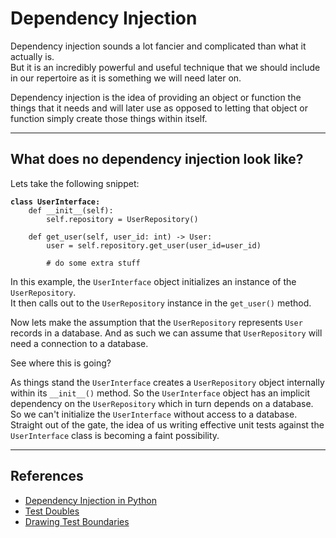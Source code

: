 # Dependency Injection

Dependency injection sounds a lot fancier and complicated than what it actually is. \
But it is an incredibly powerful and useful technique that we should include in our repertoire as it is something we will need later on.

Dependency injection is the idea of providing an object or function the things that it needs and will later use as opposed to letting that object or function simply create those things within itself.&#x20;

***

## What does no dependency injection look like?

Lets take the following snippet:

<pre class="language-python"><code class="lang-python"><strong>class UserInterface:
</strong>    def __init__(self):
        self.repository = UserRepository()

    def get_user(self, user_id: int) -> User:
        user = self.repository.get_user(user_id=user_id)
        
        # do some extra stuff
</code></pre>

In this example, the `UserInterface` object initializes an instance of the `UserRepository`.\
It then calls out to the `UserRepository` instance in the `get_user()` method.

Now lets make the assumption that the `UserRepository` represents `User` records in a database. And as such we can assume that `UserRepository` will need a connection to a database.

See where this is going?&#x20;

As things stand the `UserInterface` creates a `UserRepository` object internally within its `__init__()` method. So the `UserInterface` object has an implicit dependency on the `UserRepository` which in turn depends on a database. So we can't initialize the `UserInterface` without access to a database. Straight out of the gate, the idea of us writing effective unit tests against the `UserInterface` class is becoming a faint possibility.



***

## References

* [Dependency Injection in Python](https://www.afaanashiq.com/python/dependency-injection-in-python/)
* [Test Doubles](https://www.afaanashiq.com/code/test-doubles/)
* [Drawing Test Boundaries](https://www.afaanashiq.com/code/drawing-test-boundaries/)
